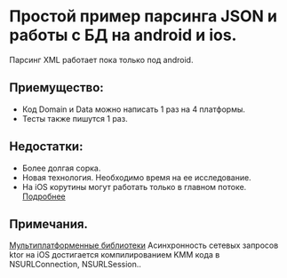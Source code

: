 # Простой пример парсинга JSON и работы с БД на android и ios.
Парсинг XML работает пока только под android.

## Приемущество:
* Код Domain и Data можно написать 1 раз на 4 платформы.
* Тесты также пишутся 1 раз.
## Недостатки:
* Более долгая сорка.
* Новая технология. Необходимо время на ее исследование.
* На iOS корутины могут работать только в главном потоке. [Подробнее](https://github.com/MolchanovDmitry/KmmJsonXmlParseSample/blob/master/shared/src/iosMain/kotlin/com/dmitry/molchanov/kmmjsonxmlparsesample/Dispatcher.kt)

## Примечания.
[Мультиплатформенные библиотеки](https://github.com/AAkira/Kotlin-Multiplatform-Libraries)
Асинхронность сетевых запросов ktor на iOS достигается компилированием KMM кода в NSURLConnection, NSURLSession..